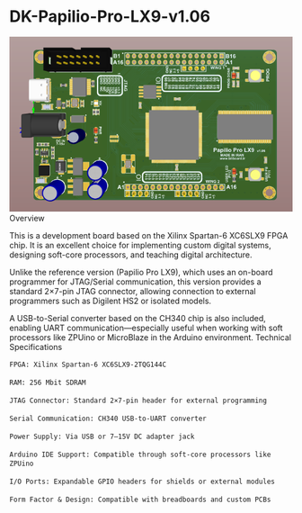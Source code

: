# DK-Papilio-Pro-LX9-v1.06
![Board Image](/papilio_pro.PNG)
Overview

This is a development board based on the Xilinx Spartan-6 XC6SLX9 FPGA chip. It is an excellent choice for implementing custom digital systems, designing soft-core processors, and teaching digital architecture.

Unlike the reference version (Papilio Pro LX9), which uses an on-board programmer for JTAG/Serial communication, this version provides a standard 2×7-pin JTAG connector, allowing connection to external programmers such as Digilent HS2 or isolated models.

A USB-to-Serial converter based on the CH340 chip is also included, enabling UART communication—especially useful when working with soft processors like ZPUino or MicroBlaze in the Arduino environment.
Technical Specifications

    FPGA: Xilinx Spartan-6 XC6SLX9-2TQG144C

    RAM: 256 Mbit SDRAM

    JTAG Connector: Standard 2×7-pin header for external programming

    Serial Communication: CH340 USB-to-UART converter

    Power Supply: Via USB or 7–15V DC adapter jack

    Arduino IDE Support: Compatible through soft-core processors like ZPUino

    I/O Ports: Expandable GPIO headers for shields or external modules

    Form Factor & Design: Compatible with breadboards and custom PCBs
